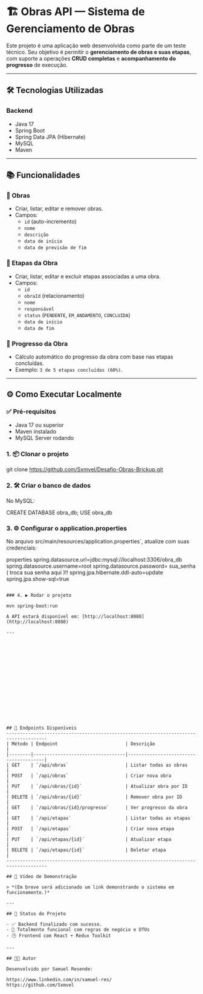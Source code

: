 # 🏗️ Obras API — Sistema de Gerenciamento de Obras

Este projeto é uma aplicação web desenvolvida como parte de um teste técnico. Seu objetivo é permitir o **gerenciamento de obras e suas etapas**, com suporte a operações **CRUD completas** e **acompanhamento do progresso** de execução.

---

## 🛠 Tecnologias Utilizadas

### Backend
- Java 17
- Spring Boot
- Spring Data JPA (Hibernate)
- MySQL
- Maven

---

## 📚 Funcionalidades

### 🔹 Obras
- Criar, listar, editar e remover obras.
- Campos:
  - `id` (auto-incremento)
  - `nome`
  - `descrição`
  - `data de início`
  - `data de previsão de fim`

### 🔹 Etapas da Obra
- Criar, listar, editar e excluir etapas associadas a uma obra.
- Campos:
  - `id`
  - `obraId` (relacionamento)
  - `nome`
  - `responsável`
  - `status` (`PENDENTE`, `EM_ANDAMENTO`, `CONCLUIDA`)
  - `data de início`
  - `data de fim`

### 🔹 Progresso da Obra
- Cálculo automático do progresso da obra com base nas etapas concluídas.
- Exemplo: `3 de 5 etapas concluídas (60%)`.

---

## ⚙️ Como Executar Localmente

### ✅ Pré-requisitos

- Java 17 ou superior
- Maven instalado
- MySQL Server rodando

### 1. 📦 Clonar o projeto

git clone https://github.com/Sxmvel/Desafio-Obras-Brickup.git

### 2. 🛠 Criar o banco de dados

No MySQL:

CREATE DATABASE obra_db;
USE obra_db

### 3. ⚙️ Configurar o application.properties

No arquivo src/main/resources/application.properties`, atualize com suas credenciais:

properties
spring.datasource.url=jdbc:mysql://localhost:3306/obra_db
spring.datasource.username=root
spring.datasource.password= sua_senha ( troca sua senha aqui )!!
spring.jpa.hibernate.ddl-auto=update
spring.jpa.show-sql=true
```

### 4. ▶️ Rodar o projeto

mvn spring-boot:run

A API estará disponível em: [http://localhost:8080](http://localhost:8080)

---

















## 🔗 Endpoints Disponíveis
-------------------------------------------------------------------------------------
| Método | Endpoint                         | Descrição                             |
|--------|----------------------------------|---------------------------------------|
| GET    | `/api/obras`                     | Listar todas as obras                 |
| POST   | `/api/obras`                     | Criar nova obra                       |
| PUT    | `/api/obras/{id}`                | Atualizar obra por ID                 |
| DELETE | `/api/obras/{id}`                | Remover obra por ID                   |
| GET    | `/api/obras/{id}/progresso`      | Ver progresso da obra                 |
| GET    | `/api/etapas`                    | Listar todas as etapas                |
| POST   | `/api/etapas`                    | Criar nova etapa                      |
| PUT    | `/api/etapas/{id}`               | Atualizar etapa                       |
| DELETE | `/api/etapas/{id}`               | Deletar etapa                         |
-------------------------------------------------------------------------------------

## 🎥 Vídeo de Demonstração

> *(Em breve será adicionado um link demonstrando o sistema em funcionamento.)*

---

## 📌 Status do Projeto

- ✅ Backend finalizado com sucesso.
- 🧠 Totalmente funcional com regras de negócio e DTOs
- 🕒 Frontend com React + Redux Toolkit 

---

## 👨‍💻 Autor

Desenvolvido por Samuel Resende:
  
https://www.linkedin.com/in/samuel-res/ 
https://github.com/Sxmvel
